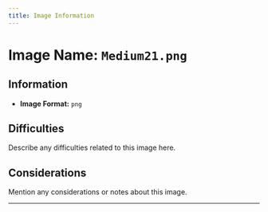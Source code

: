 ```yaml
---
title: Image Information
---
```


# Image Name: `Medium21.png`

## Information

- **Image Format:** `png`

## Difficulties

Describe any difficulties related to this image here.

## Considerations

Mention any considerations or notes about this image.

---
